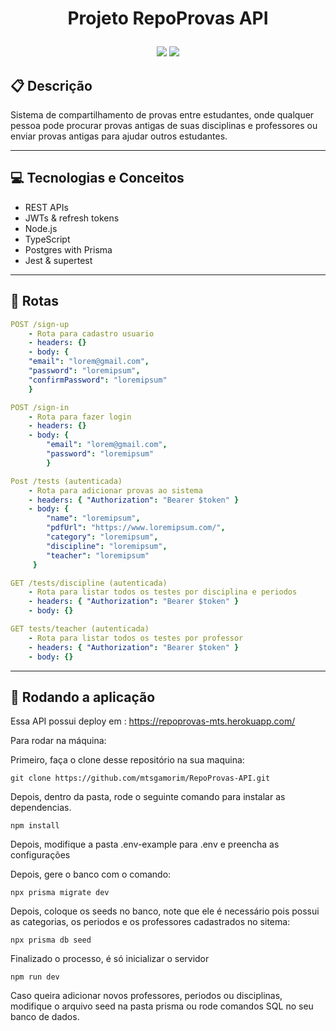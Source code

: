 # <p align = "center"> Projeto RepoProvas API </p>

<p align = "center">
   <img src="https://img.shields.io/badge/author-Matheus Amorim-4dae71?style=flat-square" />
   <img src="https://img.shields.io/github/languages/count/mtsgamorim/RepoProvas-API?color=4dae71&style=flat-square" />
</p>

## :clipboard: Descrição

Sistema de compartilhamento de provas entre estudantes, onde qualquer pessoa pode procurar provas antigas de suas disciplinas e professores ou enviar provas antigas para ajudar outros estudantes.

---

## :computer: Tecnologias e Conceitos

- REST APIs
- JWTs & refresh tokens
- Node.js
- TypeScript
- Postgres with Prisma
- Jest & supertest

---

## :rocket: Rotas

```yml
POST /sign-up
    - Rota para cadastro usuario
    - headers: {}
    - body: {
    "email": "lorem@gmail.com",
    "password": "loremipsum",
    "confirmPassword": "loremipsum"
    }
```

```yml
POST /sign-in
    - Rota para fazer login
    - headers: {}
    - body: {
        "email": "lorem@gmail.com",
        "password": "loremipsum"
        }
```

```yml
Post /tests (autenticada)
    - Rota para adicionar provas ao sistema
    - headers: { "Authorization": "Bearer $token" }
    - body: {
        "name": "loremipsum",
        "pdfUrl": "https://www.loremipsum.com/",
        "category": "loremipsum",
        "discipline": "loremipsum",
        "teacher": "loremipsum"
     }
```

```yml
GET /tests/discipline (autenticada)
    - Rota para listar todos os testes por disciplina e periodos
    - headers: { "Authorization": "Bearer $token" }
    - body: {}
```

```yml
GET tests/teacher (autenticada)
    - Rota para listar todos os testes por professor
    - headers: { "Authorization": "Bearer $token" }
    - body: {}
```

---

## 🏁 Rodando a aplicação

Essa API possui deploy em : https://repoprovas-mts.herokuapp.com/

Para rodar na máquina:

Primeiro, faça o clone desse repositório na sua maquina:

```
git clone https://github.com/mtsgamorim/RepoProvas-API.git
```

Depois, dentro da pasta, rode o seguinte comando para instalar as dependencias.

```
npm install
```

Depois, modifique a pasta .env-example para .env e preencha as configurações

Depois, gere o banco com o comando:

```
npx prisma migrate dev

```

Depois, coloque os seeds no banco, note que ele é necessário pois possui as categorias, os periodos e os professores cadastrados no sitema:

```
npx prisma db seed
```

Finalizado o processo, é só inicializar o servidor

```
npm run dev
```

Caso queira adicionar novos professores, periodos ou disciplinas, modifique o arquivo seed na pasta prisma ou rode comandos SQL no seu banco de dados.
